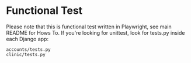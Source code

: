 # Functional Test

Please note that this is functional test written in Playwright, see main README for Hows To. If you're looking for unittest, look for tests.py inside each Django app:

`accounts/tests.py`  
`clinic/tests.py`
